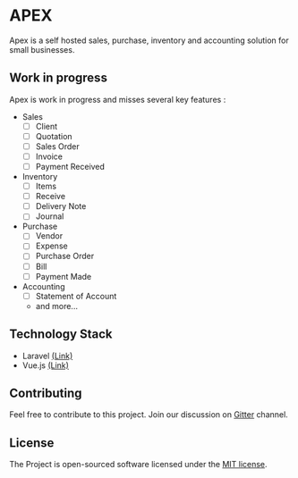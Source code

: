 # APEX

Apex is a self hosted sales, purchase, inventory and accounting solution for small businesses.

## Work in progress

Apex is work in progress and misses several key features :

- Sales
    - [ ] Client
    - [ ] Quotation
    - [ ] Sales Order
    - [ ] Invoice
    - [ ] Payment Received

- Inventory
    - [ ] Items
    - [ ] Receive
    - [ ] Delivery Note
    - [ ] Journal

- Purchase
    - [ ] Vendor
    - [ ] Expense
    - [ ] Purchase Order
    - [ ] Bill
    - [ ] Payment Made

- Accounting
    - [ ] Statement of Account
    - and more...

## Technology Stack

- Laravel <a href="https://laravel.com">(Link)</a>
- Vue.js <a href="https://vuejs.org">(Link)</a>

## Contributing

Feel free to contribute to this project. Join our discussion on <a href="https://gitter.im/apex-opensource/Lobby">Gitter</a> channel.


## License
The Project is open-sourced software licensed under the [MIT license](http://opensource.org/licenses/MIT).
